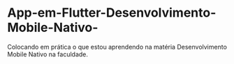# App-em-Flutter-Desenvolvimento-Mobile-Nativo-
Colocando em prática o que estou aprendendo na matéria Desenvolvimento Mobile Nativo na faculdade.
